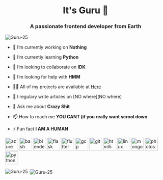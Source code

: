 <h1 align="center">It's Guru 👋</h1>
<h3 align="center">A passionate frontend developer from Earth</h3>

<p align="left"> <img src="https://komarev.com/ghpvc/?username=Guru-25" alt="Guru-25" /> </p>

- 🔭 I’m currently working on **Nothing**

- 🌱 I’m currently learning **Python**

- 👯 I’m looking to collaborate on **IDK**

- 🤝 I’m looking for help with **HMM**

- 👨‍💻 All of my projects are available at [Here](Here)

- 📝 I regulary write articles on [NO where](NO where)

- 💬 Ask me about **Crazy Shit**

- 📫 How to reach me **YOU CANT (if you really want scrool down**

- ⚡ Fun fact **I AM A HUMAN**

<p align="left"><img src="https://www.vectorlogo.zone/logos/microsoft_azure/microsoft_azure-icon.svg" alt="azure" width="40" height="40"/> <img src="https://www.vectorlogo.zone/logos/gnu_bash/gnu_bash-icon.svg" alt="bash" width="40" height="40"/> <img src="https://download.blender.org/branding/community/blender_community_badge_white.svg" alt="blender" width="40" height="40"/> <img src="https://www.vectorlogo.zone/logos/pocoo_flask/pocoo_flask-icon.svg" alt="flask" width="40" height="40"/> <img src="https://www.vectorlogo.zone/logos/flutterio/flutterio-icon.svg" alt="flutter" width="40" height="40"/> <img src="https://www.vectorlogo.zone/logos/google_cloud/google_cloud-icon.svg" alt="gcp" width="40" height="40"/> <img src="https://www.vectorlogo.zone/logos/git-scm/git-scm-icon.svg" alt="git" width="40" height="40"/> <img src="https://devicons.github.io/devicon/devicon.git/icons/html5/html5-original-wordmark.svg" alt="html5" width="40" height="40"/> <img src="https://devicons.github.io/devicon/devicon.git/icons/linux/linux-original.svg" alt="linux" width="40" height="40"/> <img src="https://devicons.github.io/devicon/devicon.git/icons/mongodb/mongodb-original-wordmark.svg" alt="mongodb" width="40" height="40"/> <img src="https://devicons.github.io/devicon/devicon.git/icons/photoshop/photoshop-plain.svg" alt="photoshop" width="40" height="40"/> <img src="https://devicons.github.io/devicon/devicon.git/icons/python/python-original.svg" alt="python" width="40" height="40"/></p><p><img align="left" src="https://github-readme-stats.vercel.app/api/top-langs/?username=Guru-25&layout=compact&hide=html" alt="Guru-25" /></p>

<p>&nbsp;<img align="center" src="https://github-readme-stats.vercel.app/api?username=Guru-25&show_icons=true" alt="Guru-25" /></p>

